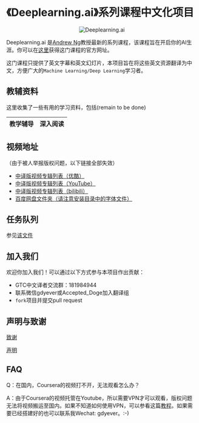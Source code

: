 # 《Deeplearning.ai》系列课程中文化项目

<p align="center">
  <img src="https://d3njjcbhbojbot.cloudfront.net/api/utilities/v1/imageproxy/http://coursera-university-assets.s3.amazonaws.com/f8/0eb1b07a7e11e7b1da5debeeb677ef/dlai-logo-final-minus-font-plus-white-backg.png?auto=format%2Ccompress&dpr=1&w=&h=72" alt="Deeplearning.ai"/>
</p>

Deeplearning.ai 是[Andrew Ng](https://baike.baidu.com/item/%E5%90%B4%E6%81%A9%E8%BE%BE/9465313?fr=aladdin&fromid=317416&fromtitle=Andrew+Ng)教授最新的系列课程，该课程旨在开启你的AI生涯。你可以在[这里](https://www.coursera.org/specializations/deep-learning?utm_medium=email&utm_source=marketing&utm_campaign=SdfSIGgsEeejnEvW8-U54g)获得这门课程的官方网址。

这门课程只提供了英文字幕和英文幻灯片，本项目旨在将这些英文资源翻译为中文，方便广大的`Machine Learning/Deep Learning`学习者。

## 教辅资料

这里收集了一些有用的学习资料，包括(remain to be done)

| 教学辅导 | 深入阅读 |
| ------- | ------- |
## 视频地址

（由于被人举报版权问题，以下链接全部失效）

+ [中译版视频专辑列表（优酷）]()
+ [中译版视频专辑列表（YouTube）]()
+ [中译版视频专辑列表（bilibili）]() 
+ [百度网盘文件夹（请注意安装目录中的字体文件）]()

## 任务队列
参见[该文件](https://github.com/Yukong/Deeplearning.ai-Solutions)

## 加入我们

欢迎你加入我们！可以通过以下方式参与本项目作出贡献：

+ GTC中文译者交流群：181984944
+ 联系微信gdyever或Accepted_Doge加入翻译组
+ `fork`项目并提交pull request

## 声明与致谢

[致谢](https://github.com/Yukong/Deeplearning.ai-Solutions/blob/master/thanks.md)

[声明](https://github.com/Yukong/Deeplearning.ai-Solutions/blob/master/README.md)

## FAQ

Q：在国内，Coursera的视频打不开，无法观看怎么办？

A：由于Coursera的视频托管在Youtube，所以需要VPN才可以观看，版权问题无法将视频搬运至国内。如果不知道如何使用VPN，可以参看这篇[教程](http://yukongxw.me/%E6%96%B0%E4%BA%8B%E7%89%A9%E5%85%A5%E9%97%A8/%E6%90%AD%E5%BB%BA%E8%87%AA%E5%B7%B1%E7%9A%84vpn/)。如果需要已经搭建好的也可以联系我Wechat: gdyever。:-)
